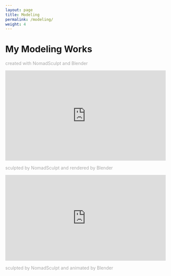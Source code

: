 ```yaml
---
layout: page
title: Modeling
permalink: /modeling/
weight: 4
---
```


# My Modeling Works
<p style="color:DarkGrey">
created with NomadSculpt and Blender
</p>

<div style="width:100%;height:0px;position:relative;padding-bottom:56.250%;"><iframe src="https://streamable.com/e/gqy4pl" frameborder="0" width="100%" height="100%" allowfullscreen style="width:100%;height:100%;position:absolute;left:0px;top:0px;overflow:hidden;"></iframe></div>
<p class="text-center" style="color:DarkGrey">
sculpted by NomadSculpt and rendered by Blender
</p>

<div style="width:100%;height:0px;position:relative;padding-bottom:53.597%;"><iframe src="https://streamable.com/e/7f1yjz" frameborder="0" width="100%" height="100%" allowfullscreen style="width:100%;height:100%;position:absolute;left:0px;top:0px;overflow:hidden;"></iframe></div>
<p class="text-center" style="color:DarkGrey">
sculpted by NomadSculpt and animated by Blender
</p>